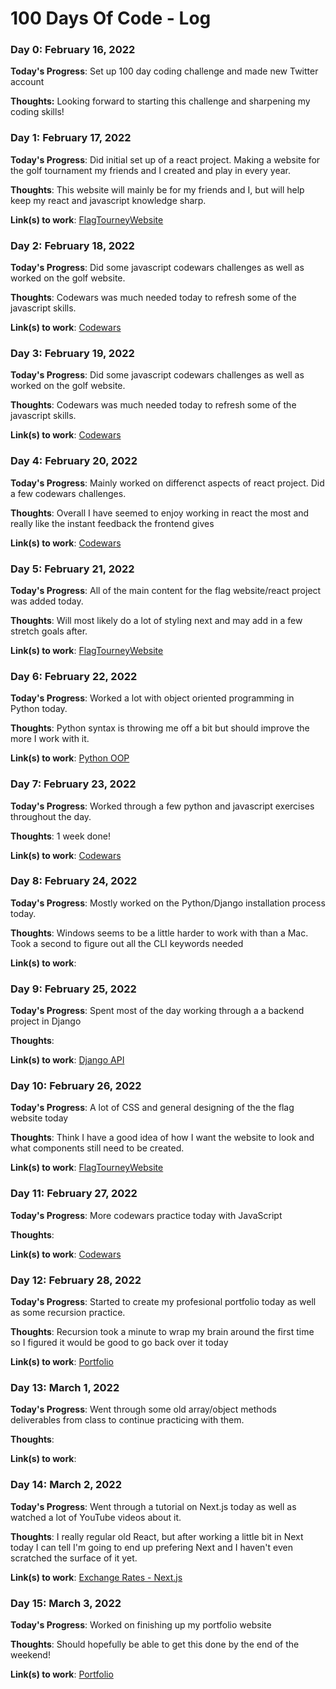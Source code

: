 # 100 Days Of Code - Log

### Day 0: February 16, 2022

**Today's Progress**: Set up 100 day coding challenge and made new Twitter account

**Thoughts:** Looking forward to starting this challenge and sharpening my coding skills!


### Day 1: February 17, 2022

**Today's Progress**: Did initial set up of a react project. Making a website for the golf tournament my friends and I created and play in every year.

**Thoughts**: This website will mainly be for my friends and I, but will help keep my react and javascript knowledge sharp.

**Link(s) to work**: [FlagTourneyWebsite](https://github.com/jordanstotts/FlagTourneyWebsite)


### Day 2: February 18, 2022

**Today's Progress**: Did some javascript codewars challenges as well as worked on the golf website.

**Thoughts**: Codewars was much needed today to refresh some of the javascript skills.

**Link(s) to work**: [Codewars](https://www.codewars.com/users/jordanstotts)


### Day 3: February 19, 2022

**Today's Progress**: Did some javascript codewars challenges as well as worked on the golf website.

**Thoughts**: Codewars was much needed today to refresh some of the javascript skills.

**Link(s) to work**: [Codewars](https://www.codewars.com/users/jordanstotts)


### Day 4: February 20, 2022

**Today's Progress**: Mainly worked on differenct aspects of react project. Did a few codewars challenges.

**Thoughts**: Overall I have seemed to enjoy working in react the most and really like the instant feedback the frontend gives

**Link(s) to work**: [Codewars](https://www.codewars.com/users/jordanstotts)


### Day 5: February 21, 2022

**Today's Progress**: All of the main content for the flag website/react project was added today.

**Thoughts**: Will most likely do a lot of styling next and may add in a few stretch goals after.

**Link(s) to work**: [FlagTourneyWebsite](https://github.com/jordanstotts/FlagTourneyWebsite)


### Day 6: February 22, 2022

**Today's Progress**: Worked a lot with object oriented programming in Python today.

**Thoughts**: Python syntax is throwing me off a bit but should improve the more I work with it.

**Link(s) to work**: [Python OOP](https://git.generalassemb.ly/jordanstotts/codebar)


### Day 7: February 23, 2022

**Today's Progress**: Worked through a few python and javascript exercises throughout the day.

**Thoughts**: 1 week done!

**Link(s) to work**: [Codewars](https://www.codewars.com/users/jordanstotts)


### Day 8: February 24, 2022

**Today's Progress**: Mostly worked on the Python/Django installation process today.

**Thoughts**: Windows seems to be a little harder to work with than a Mac. Took a second to figure out all the CLI keywords needed 

**Link(s) to work**: 


### Day 9: February 25, 2022

**Today's Progress**: Spent most of the day working through a a backend project in Django

**Thoughts**: 

**Link(s) to work**: [Django API](https://git.generalassemb.ly/jordanstotts/django-api-lab)


### Day 10: February 26, 2022

**Today's Progress**: A lot of CSS and general designing of the the flag website today

**Thoughts**: Think I have a good idea of how I want the website to look and what components still need to be created.

**Link(s) to work**: [FlagTourneyWebsite](https://github.com/jordanstotts/FlagTourneyFrontEnd)


### Day 11: February 27, 2022

**Today's Progress**: More codewars practice today with JavaScript

**Thoughts**: 

**Link(s) to work**: [Codewars](https://www.codewars.com/users/jordanstotts)


### Day 12: February 28, 2022

**Today's Progress**: Started to create my profesional portfolio today as well as some recursion practice.

**Thoughts**: Recursion took a minute to wrap my brain around the first time so I figured it would be good to go back over it today

**Link(s) to work**: [Portfolio](https://github.com/jordanstotts/portfolio)


### Day 13: March 1, 2022

**Today's Progress**: Went through some old array/object methods deliverables from class to continue practicing with them. 

**Thoughts**: 

**Link(s) to work**: 


### Day 14: March 2, 2022

**Today's Progress**: Went through a tutorial on Next.js today as well as watched a lot of YouTube videos about it.

**Thoughts**: I really regular old React, but after working a little bit in Next today I can tell I'm going to end up prefering Next and I haven't even scratched the surface of it yet.

**Link(s) to work**: [Exchange Rates - Next.js](https://exchange-rates-next.herokuapp.com/)


### Day 15: March 3, 2022

**Today's Progress**: Worked on finishing up my portfolio website

**Thoughts**: Should hopefully be able to get this done by the end of the weekend!

**Link(s) to work**: [Portfolio](https://github.com/jordanstotts/portfolio)
